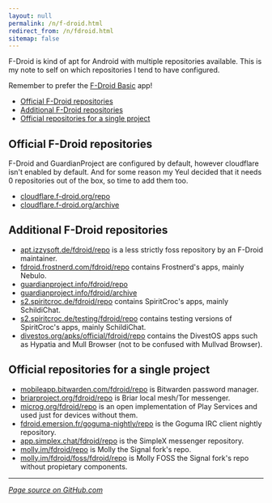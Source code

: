 ```yaml
---
layout: null
permalink: /n/f-droid.html
redirect_from: /n/fdroid.html
sitemap: false
---
```


F-Droid is kind of apt for Android with multiple repositories available. This
is my note to self on which repositories I tend to have configured.

Remember to prefer the [F-Droid Basic](https://f-droid.org/packages/org.fdroid.basic) app!

<!-- editorconfig-checker-disable -->
<!-- prettier-ignore-start -->

<!-- START doctoc generated TOC please keep comment here to allow auto update -->
<!-- DON'T EDIT THIS SECTION, INSTEAD RE-RUN doctoc TO UPDATE -->

- [Official F-Droid repositories](#official-f-droid-repositories)
- [Additional F-Droid repositories](#additional-f-droid-repositories)
- [Official repositories for a single project](#official-repositories-for-a-single-project)

<!-- END doctoc generated TOC please keep comment here to allow auto update -->

<!-- prettier-ignore-end -->
<!-- editorconfig-checker-enable -->

## Official F-Droid repositories

F-Droid and GuardianProject are configured by default, however cloudflare
isn't enabled by default. And for some reason my Yeul decided that it
needs 0 repositories out of the box, so time to add them too.

- [cloudflare.f-droid.org/repo](fdroidrepos://cloudflare.f-droid.org/repo?fingerprint=43238d512c1e5eb2d6569f4a3afbf5523418b82e0a3ed1552770abb9a9c9ccab)
- [cloudflare.f-droid.org/archive](fdroidrepos://cloudflare.f-droid.org/archive?fingerprint=43238d512c1e5eb2d6569f4a3afbf5523418b82e0a3ed1552770abb9a9c9ccab)

## Additional F-Droid repositories

- [apt.izzysoft.de/fdroid/repo](fdroidrepos://apt.izzysoft.de/fdroid/repo?fingerprint=3bf0d6abfeae2f401707b6d966be743bf0eee49c2561b9ba39073711f628937a) is a less strictly foss repository by an F-Droid maintainer.
- [fdroid.frostnerd.com/fdroid/repo](fdroidrepos://fdroid.frostnerd.com/fdroid/repo?fingerprint=74bb580f263ec89e15c207298dec861b5069517550fe0f1d852f16fa611d2d26) contains Frostnerd's apps, mainly Nebulo.
- [guardianproject.info/fdroid/repo](fdroidrepos://guardianproject.info/fdroid/repo?fingerprint=b7c2eefd8dac7806af67dfcd92eb18126bc08312a7f2d6f3862e46013c7a6135)
- [guardianproject.info/fdroid/archive](fdroidrepos://guardianproject.info/fdroid/archive?fingerprint=b7c2eefd8dac7806af67dfcd92eb18126bc08312a7f2d6f3862e46013c7a6135)
- [s2.spiritcroc.de/fdroid/repo](fdroidrepos://s2.spiritcroc.de/fdroid/repo?fingerprint=6612ade7e93174a589cf5ba26ed3ab28231a789640546c8f30375ef045bc9242) contains SpiritCroc's apps, mainly SchildiChat.
- [s2.spiritcroc.de/testing/fdroid/repo](fdroidrepos://s2.spiritcroc.de/testing/fdroid/repo?fingerprint=52d03f2fab785573bb295c7ab270695e3a1bdd2adc6a6de8713250b33f231225) contains testing versions of SpiritCroc's apps, mainly SchildiChat.
- [divestos.org/apks/official/fdroid/repo](fdroidrepos://divestos.org/apks/official/fdroid/repo?fingerprint=E4BE8D6ABFA4D9D4FEEF03CDDA7FF62A73FD64B75566F6DD4E5E577550BE8467) contains the DivestOS apps such as Hypatia and Mull Browser (not to be confused with Mullvad Browser).

## Official repositories for a single project

- [mobileapp.bitwarden.com/fdroid/repo](fdroidrepos://mobileapp.bitwarden.com/fdroid/repo?fingerprint=bc54ea6fd1cd5175bcccc47c561c5726e1c3ed7e686b6db4b18bac843a3efe6c) is Bitwarden password manager.
- [briarproject.org/fdroid/repo](fdroidrepos://briarproject.org/fdroid/repo?fingerprint=1fb874bee7276d28ecb2c9b06e8a122ec4bcb4008161436ce474c257cbf49bd6) is Briar local mesh/Tor messenger.
- [microg.org/fdroid/repo](fdroidrepos://microg.org/fdroid/repo?fingerprint=9bd06727e62796c0130eb6dab39b73157451582cbd138e86c468acc395d14165) is an open implementation of Play Services and used just for devices without them.
- [fdroid.emersion.fr/goguma-nightly/repo](fdroidrepos://fdroid.emersion.fr/goguma-nightly/repo/?fingerprint=ACC8CFEDDF58C590D021FCF37534A54F5919E026D7A8333AA01C1ABB3D34E68D) is the Goguma IRC client nightly repository.
- [app.simplex.chat/fdroid/repo](fdroidrepos://app.simplex.chat/fdroid/repo?fingerprint=9f358ff284d1f71656a2bfaf0e005deae6aa14143720e089f11ff2ddcfeb01ba) is the SimpleX messenger repository.
- [molly.im/fdroid/repo](fdroidrepos://molly.im/fdroid/repo?fingerprint=3B7E93B1FE32C6E35A93D6DDFC5AFBEB1239A7C6EA6AF20FF33ED53CDC38B04A) is Molly the Signal fork's repo.
- [molly.im/fdroid/foss/fdroid/repo](fdroidrepos://molly.im/fdroid/foss/fdroid/repo?fingerprint=5198DAEF37FC23C14D5EE32305B2AF45787BD7DF2034DE33AD302BDB3446DF74) is Molly FOSS the Signal fork's repo without propietary components.

---

_[Page source on GitHub.com](https://github.com/Mikaela/mikaela.github.io/blob/master/n/f-droid.md)_
